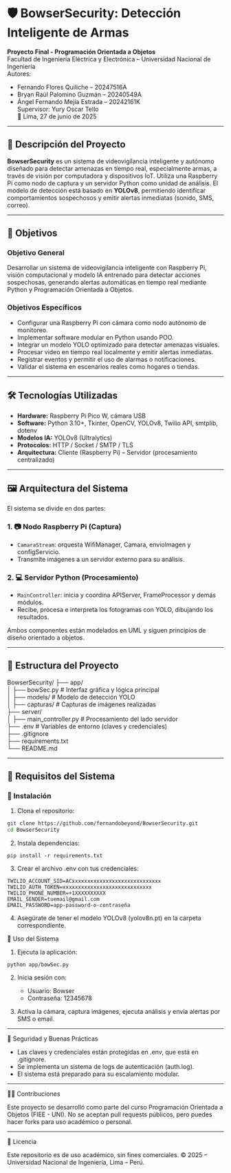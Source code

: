 # 🛡 BowserSecurity: Detección Inteligente de Armas

**Proyecto Final - Programación Orientada a Objetos**  
Facultad de Ingeniería Eléctrica y Electrónica – Universidad Nacional de Ingeniería  
Autores:  
- Fernando Flores Quiliche – 20247516A  
- Bryan Raúl Palomino Guzmán – 20240549A  
- Ángel Fernando Mejía Estrada – 20242161K  
Supervisor: Yury Oscar Tello  
📅 Lima, 27 de junio de 2025  

---

## 📌 Descripción del Proyecto

**BowserSecurity** es un sistema de videovigilancia inteligente y autónomo diseñado para detectar amenazas en tiempo real, especialmente armas, a través de visión por computadora y dispositivos IoT. Utiliza una Raspberry Pi como nodo de captura y un servidor Python como unidad de análisis. El modelo de detección está basado en **YOLOv8**, permitiendo identificar comportamientos sospechosos y emitir alertas inmediatas (sonido, SMS, correo).

---

## 🎯 Objetivos

### Objetivo General
Desarrollar un sistema de videovigilancia inteligente con Raspberry Pi, visión computacional y modelo IA entrenado para detectar acciones sospechosas, generando alertas automáticas en tiempo real mediante Python y Programación Orientada a Objetos.

### Objetivos Específicos
- Configurar una Raspberry Pi con cámara como nodo autónomo de monitoreo.
- Implementar software modular en Python usando POO.
- Integrar un modelo YOLO optimizado para detectar amenazas visuales.
- Procesar video en tiempo real localmente y emitir alertas inmediatas.
- Registrar eventos y permitir el uso de alarmas o notificaciones.
- Validar el sistema en escenarios reales como hogares o tiendas.

---

## 🛠️ Tecnologías Utilizadas

- **Hardware:** Raspberry Pi Pico W, cámara USB
- **Software:** Python 3.10+, Tkinter, OpenCV, YOLOv8, Twilio API, smtplib, dotenv
- **Modelos IA:** YOLOv8 (Ultralytics)
- **Protocolos:** HTTP / Socket / SMTP / TLS
- **Arquitectura:** Cliente (Raspberry Pi) – Servidor (procesamiento centralizado)

---

## 🖼️ Arquitectura del Sistema

El sistema se divide en dos partes:

### 1. 📷 Nodo Raspberry Pi (Captura)
- `CamaraStream`: orquesta WifiManager, Camara, enviolmagen y configServicio.
- Transmite imágenes a un servidor externo para su análisis.

### 2. 💻 Servidor Python (Procesamiento)
- `MainController`: inicia y coordina APIServer, FrameProcessor y demás módulos.
- Recibe, procesa e interpreta los fotogramas con YOLO, dibujando los resultados.

Ambos componentes están modelados en UML y siguen principios de diseño orientado a objetos.

---

## 📂 Estructura del Proyecto

BowserSecurity/
├── app/\
│   ├── bowSec.py            # Interfaz gráfica y lógica principal\
│   ├── models/              # Modelo de detección YOLO\
│   ├── capturas/            # Capturas de imágenes realizadas\
├── server/\
│   ├── main_controller.py   # Procesamiento del lado servidor\
├── .env                     # Variables de entorno (claves y credenciales)\
├── .gitignore\
├── requirements.txt\
└── README.md

---

## 🧪 Requisitos del Sistema

### 🔧 Instalación

1. Clona el repositorio:
```bash
git clone https://github.com/fernandobeyond/BowserSecurity.git
cd BowserSecurity
```

2.	Instala dependencias:
```
pip install -r requirements.txt
```

3.	Crear el archivo .env con tus credenciales:
```
TWILIO_ACCOUNT_SID=ACxxxxxxxxxxxxxxxxxxxxxxxxxxxxx
TWILIO_AUTH_TOKEN=xxxxxxxxxxxxxxxxxxxxxxxxxxxxx
TWILIO_PHONE_NUMBER=+1XXXXXXXXXX
EMAIL_SENDER=tuemail@gmail.com
EMAIL_PASSWORD=app-password-o-contraseña
```

4.	Asegúrate de tener el modelo YOLOv8 (yolov8n.pt) en la carpeta correspondiente.

🚀 Uso del Sistema
1.	Ejecuta la aplicación:
```
python app/bowSec.py
```
2.	Inicia sesión con:
    -	Usuario: Bowser
	-	Contraseña: 12345678

3.	Activa la cámara, captura imágenes, ejecuta análisis y envía alertas por SMS o email.

---

🔐 Seguridad y Buenas Prácticas
-	Las claves y credenciales están protegidas en .env, que está en .gitignore.
-	Se implementa un sistema de logs de autenticación (auth.log).
-	El sistema está preparado para su escalamiento modular.

---

👨‍💻 Contribuciones

Este proyecto se desarrolló como parte del curso Programación Orientada a Objetos (FIEE - UNI).
No se aceptan pull requests públicos, pero puedes hacer forks para uso académico o personal.

---

📜 Licencia

Este repositorio es de uso académico, sin fines comerciales.
© 2025 – Universidad Nacional de Ingeniería, Lima – Perú.